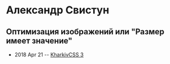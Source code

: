 # Александр Свистун

## Оптимизация изображений или &quot;Размер имеет значение&quot;
- 2018 Apr 21 -- [KharkivCSS 3](https://www.youtube.com/watch?v=VtyO2tM0kow)    
